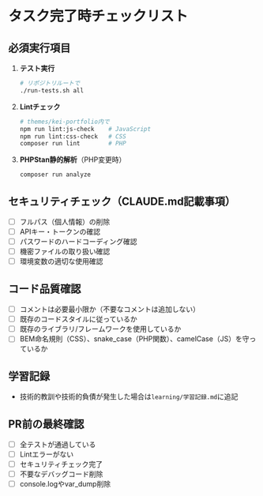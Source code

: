 # タスク完了時チェックリスト

## 必須実行項目
1. **テスト実行**
   ```bash
   # リポジトリルートで
   ./run-tests.sh all
   ```

2. **Lintチェック**
   ```bash
   # themes/kei-portfolio内で
   npm run lint:js-check    # JavaScript
   npm run lint:css-check   # CSS
   composer run lint        # PHP
   ```

3. **PHPStan静的解析**（PHP変更時）
   ```bash
   composer run analyze
   ```

## セキュリティチェック（CLAUDE.md記載事項）
- [ ] フルパス（個人情報）の削除
- [ ] APIキー・トークンの確認
- [ ] パスワードのハードコーディング確認
- [ ] 機密ファイルの取り扱い確認
- [ ] 環境変数の適切な使用確認

## コード品質確認
- [ ] コメントは必要最小限か（不要なコメントは追加しない）
- [ ] 既存のコードスタイルに従っているか
- [ ] 既存のライブラリ/フレームワークを使用しているか
- [ ] BEM命名規則（CSS）、snake_case（PHP関数）、camelCase（JS）を守っているか

## 学習記録
- 技術的教訓や技術的負債が発生した場合は`learning/学習記録.md`に追記

## PR前の最終確認
- [ ] 全テストが通過している
- [ ] Lintエラーがない
- [ ] セキュリティチェック完了
- [ ] 不要なデバッグコード削除
- [ ] console.logやvar_dump削除